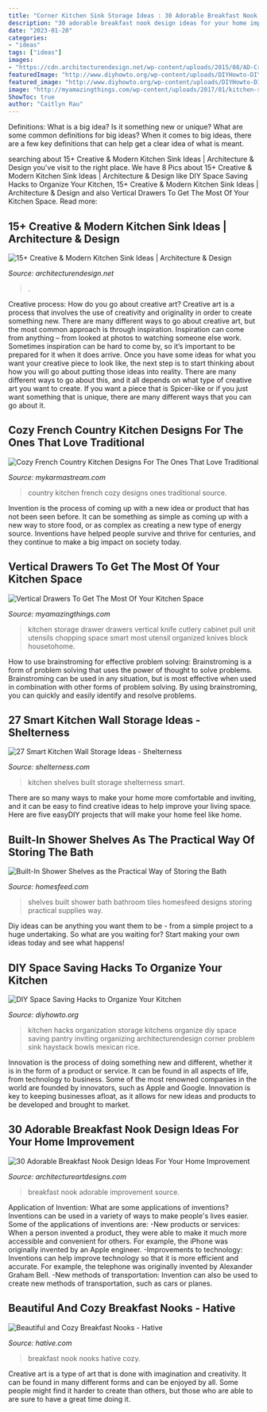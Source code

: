 ```yaml
---
title: "Corner Kitchen Sink Storage Ideas : 30 Adorable Breakfast Nook Design Ideas For Your Home Improvement"
description: "30 adorable breakfast nook design ideas for your home improvement"
date: "2023-01-20"
categories:
- "ideas"
tags: ["ideas"]
images:
- "https://cdn.architecturendesign.net/wp-content/uploads/2015/08/AD-Creative-Modern-Kitchen-Sink-Ideas-10.jpg"
featuredImage: "http://www.diyhowto.org/wp-content/uploads/DIYHowto-DIY-Space-Saving-Hacks-to-Organize-Your-Kitchen-07-3.jpg"
featured_image: "http://www.diyhowto.org/wp-content/uploads/DIYHowto-DIY-Space-Saving-Hacks-to-Organize-Your-Kitchen-07-3.jpg"
image: "http://myamazingthings.com/wp-content/uploads/2017/01/kitchen-storage.jpg"
ShowToc: true
author: "Caitlyn Rau"
---
```



Definitions: What is a big idea? Is it something new or unique? What are some common definitions for big ideas?
When it comes to big ideas, there are a few key definitions that can help get a clear idea of what is meant.

	

		
searching about 15+ Creative &amp; Modern Kitchen Sink Ideas | Architecture &amp; Design you've visit to the right place. We have 8 Pics about 15+ Creative &amp; Modern Kitchen Sink Ideas | Architecture &amp; Design like DIY Space Saving Hacks to Organize Your Kitchen, 15+ Creative &amp; Modern Kitchen Sink Ideas | Architecture &amp; Design and also Vertical Drawers To Get The Most Of Your Kitchen Space. Read more:
		
    
## 15+ Creative &amp; Modern Kitchen Sink Ideas | Architecture &amp; Design

<img loading=lazy src="https://cdn.architecturendesign.net/wp-content/uploads/2015/08/AD-Creative-Modern-Kitchen-Sink-Ideas-10.jpg" onerror="this.onerror=null;this.src='https://tse4.mm.bing.net/th?id=OIP.k8JBXT-JeLoP9MU6cn_tAgHaLH&amp;pid=15.1';" alt="15+ Creative &amp; Modern Kitchen Sink Ideas | Architecture &amp; Design">

_Source: architecturendesign.net_

>. 

	

Creative process: How do you go about creative art?
Creative art is a process that involves the use of creativity and originality in order to create something new. There are many different ways to go about creative art, but the most common approach is through inspiration. Inspiration can come from anything – from looked at photos to watching someone else work. Sometimes inspiration can be hard to come by, so it’s important to be prepared for it when it does arrive. Once you have some ideas for what you want your creative piece to look like, the next step is to start thinking about how you will go about putting those ideas into reality. There are many different ways to go about this, and it all depends on what type of creative art you want to create. If you want a piece that is Spicer-like or if you just want something that is unique, there are many different ways that you can go about it.

    
## Cozy French Country Kitchen Designs For The Ones That Love Traditional

<img loading=lazy src="https://mykarmastream.com/wp-content/uploads/2017/11/french-country-kitchen-6-.jpg" onerror="this.onerror=null;this.src='https://tse2.mm.bing.net/th?id=OIP.NUcNSCPg2yCBMIJ5hZ_ZTAHaKB&amp;pid=15.1';" alt="Cozy French Country Kitchen Designs For The Ones That Love Traditional">

_Source: mykarmastream.com_

>country kitchen french cozy designs ones traditional source. 

	

Invention is the process of coming up with a new idea or product that has not been seen before. It can be something as simple as coming up with a new way to store food, or as complex as creating a new type of energy source. Inventions have helped people survive and thrive for centuries, and they continue to make a big impact on society today.

    
## Vertical Drawers To Get The Most Of Your Kitchen Space

<img loading=lazy src="http://myamazingthings.com/wp-content/uploads/2017/01/kitchen-storage.jpg" onerror="this.onerror=null;this.src='https://tse3.mm.bing.net/th?id=OIP.Isadw-YBKjEaMcCtvtRqvQHaHa&amp;pid=15.1';" alt="Vertical Drawers To Get The Most Of Your Kitchen Space">

_Source: myamazingthings.com_

>kitchen storage drawer drawers vertical knife cutlery cabinet pull unit utensils chopping space smart most utensil organized knives block housetohome. 

	

How to use brainstroming for effective problem solving:
Brainstroming is a form of problem solving that uses the power of thought to solve problems. Brainstroming can be used in any situation, but is most effective when used in combination with other forms of problem solving. By using brainstroming, you can quickly and easily identify and resolve problems.

    
## 27 Smart Kitchen Wall Storage Ideas - Shelterness

<img loading=lazy src="http://i.shelterness.com/2016/07/10-built-in-kitchen-wall-shelves.jpg" onerror="this.onerror=null;this.src='https://tse3.mm.bing.net/th?id=OIP.8Ujuf5y6S7TONwgegiuC6gHaKW&amp;pid=15.1';" alt="27 Smart Kitchen Wall Storage Ideas - Shelterness">

_Source: shelterness.com_

>kitchen shelves built storage shelterness smart. 

	

There are so many ways to make your home more comfortable and inviting, and it can be easy to find creative ideas to help improve your living space. Here are five easyDIY projects that will make your home feel like home.

    
## Built-In Shower Shelves As The Practical Way Of Storing The Bath

<img loading=lazy src="https://homesfeed.com/wp-content/uploads/2015/04/built-in-shelves-with-mosaic-tiles-as-the-back-part.jpg" onerror="this.onerror=null;this.src='https://tse2.mm.bing.net/th?id=OIP.USKh1FiWmcnwnsJvYqca7wHaKH&amp;pid=15.1';" alt="Built-In Shower Shelves as the Practical Way of Storing the Bath">

_Source: homesfeed.com_

>shelves built shower bath bathroom tiles homesfeed designs storing practical supplies way. 

	

Diy ideas can be anything you want them to be - from a simple project to a huge undertaking. So what are you waiting for? Start making your own ideas today and see what happens!

    
## DIY Space Saving Hacks To Organize Your Kitchen

<img loading=lazy src="http://www.diyhowto.org/wp-content/uploads/DIYHowto-DIY-Space-Saving-Hacks-to-Organize-Your-Kitchen-07-3.jpg" onerror="this.onerror=null;this.src='https://tse1.mm.bing.net/th?id=OIP.d9hKtftheI4S_qIJSowG5AHaLm&amp;pid=15.1';" alt="DIY Space Saving Hacks to Organize Your Kitchen">

_Source: diyhowto.org_

>kitchen hacks organization storage kitchens organize diy space saving pantry inviting organizing architecturendesign corner problem sink haystack bowls mexican rice. 

	

Innovation is the process of doing something new and different, whether it is in the form of a product or service. It can be found in all aspects of life, from technology to business. Some of the most renowned companies in the world are founded by innovators, such as Apple and Google. Innovation is key to keeping businesses afloat, as it allows for new ideas and products to be developed and brought to market.

    
## 30 Adorable Breakfast Nook Design Ideas For Your Home Improvement

<img loading=lazy src="https://www.architectureartdesigns.com/wp-content/uploads/2013/10/202-630x630.jpg" onerror="this.onerror=null;this.src='https://tse2.mm.bing.net/th?id=OIP.aPEDe3tXU6zyIFVUnOIwIQHaHa&amp;pid=15.1';" alt="30 Adorable Breakfast Nook Design Ideas For Your Home Improvement">

_Source: architectureartdesigns.com_

>breakfast nook adorable improvement source. 

	

Application of Invention: What are some applications of inventions?
Inventions can be used in a variety of ways to make people's lives easier. Some of the applications of inventions are: 
-New products or services: When a person invented a product, they were able to make it much more accessible and convenient for others. For example, the iPhone was originally invented by an Apple engineer. 
-Improvements to technology: Inventions can help improve technology so that it is more efficient and accurate. For example, the telephone was originally invented by Alexander Graham Bell. 
-New methods of transportation: Invention can also be used to create new methods of transportation, such as cars or planes.

    
## Beautiful And Cozy Breakfast Nooks - Hative

<img loading=lazy src="https://hative.com/wp-content/uploads/2016/03/1-breakfast-nook-ideas.jpg" onerror="this.onerror=null;this.src='https://tse1.mm.bing.net/th?id=OIP.b3j6lKRZviE5WEElINPoUAHaLE&amp;pid=15.1';" alt="Beautiful and Cozy Breakfast Nooks - Hative">

_Source: hative.com_

>breakfast nook nooks hative cozy. 

	

Creative art is a type of art that is done with imagination and creativity. It can be found in many different forms and can be enjoyed by all. Some people might find it harder to create than others, but those who are able to are sure to have a great time doing it.

